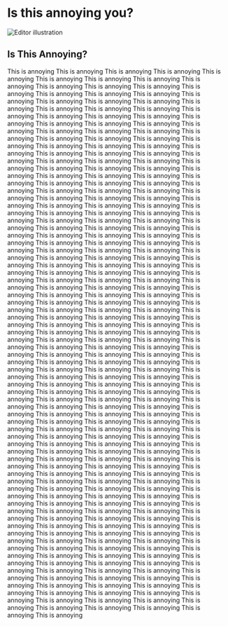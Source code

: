 <!DOCTYPE html>
<html lang="en">
  <head>
 <meta charset="UTF-8">
  <meta name="viewport" content="width=device-width, initial-scale=1.0">
  <title>Annoying Website</title>
  <link rel="stylesheet" href="styles.css">
    <title>YOU ARE ANNOYED NOW</title>
    <link rel="stylesheet" href="/style.css" />
    <script src="/script.js" defer></script>
  </head>
  <body>
     <audio id="annoying-music" autoplay loop>
    <source src=" type=">
  </audio>
  <script src="script.js"></script>
    <div class="wrapper">
      <div class="content" role="main">
        <h1 class="title">Is this annoying you?</h1>
        <img
          src="https://i.pinimg.com/736x/ea/09/e1/ea09e137854f9518fd84f4a5fc8468f7.jpg"
          class="illustration"
          alt="Editor illustration"
          title="Click the image!"
        />
        <div class="instructions">
          <h2>Is This Annoying?</h2>
          <p>
This is annoying This is annoying This is annoying This is annoying This is annoying This is annoying This is annoying This is annoying This is annoying This is annoying This is annoying This is annoying This is annoying This is annoying This is annoying This is annoying This is annoying This is annoying This is annoying This is annoying This is annoying This is annoying This is annoying This is annoying This is annoying This is annoying This is annoying This is annoying This is annoying This is annoying This is annoying This is annoying This is annoying This is annoying This is annoying This is annoying This is annoying This is annoying This is annoying This is annoying This is annoying This is annoying This is annoying This is annoying This is annoying This is annoying This is annoying This is annoying This is annoying This is annoying This is annoying This is annoying This is annoying This is annoying This is annoying This is annoying This is annoying This is annoying This is annoying This is annoying This is annoying This is annoying This is annoying This is annoying This is annoying This is annoying This is annoying This is annoying This is annoying This is annoying This is annoying This is annoying This is annoying This is annoying This is annoying This is annoying This is annoying This is annoying This is annoying This is annoying This is annoying This is annoying This is annoying This is annoying This is annoying This is annoying This is annoying This is annoying This is annoying This is annoying This is annoying This is annoying This is annoying This is annoying This is annoying This is annoying This is annoying This is annoying This is annoying This is annoying This is annoying This is annoying This is annoying This is annoying This is annoying This is annoying This is annoying This is annoying This is annoying This is annoying This is annoying This is annoying This is annoying This is annoying This is annoying This is annoying This is annoying This is annoying This is annoying This is annoying This is annoying This is annoying This is annoying This is annoying This is annoying This is annoying This is annoying This is annoying This is annoying This is annoying This is annoying This is annoying This is annoying This is annoying This is annoying This is annoying This is annoying This is annoying This is annoying This is annoying This is annoying This is annoying This is annoying This is annoying This is annoying This is annoying This is annoying This is annoying This is annoying This is annoying This is annoying This is annoying This is annoying This is annoying This is annoying This is annoying This is annoying This is annoying This is annoying This is annoying This is annoying This is annoying This is annoying This is annoying This is annoying This is annoying This is annoying This is annoying This is annoying This is annoying This is annoying This is annoying This is annoying This is annoying This is annoying This is annoying This is annoying This is annoying This is annoying This is annoying This is annoying This is annoying This is annoying This is annoying This is annoying This is annoying This is annoying This is annoying This is annoying This is annoying This is annoying This is annoying This is annoying This is annoying This is annoying This is annoying This is annoying This is annoying This is annoying This is annoying This is annoying This is annoying This is annoying This is annoying This is annoying This is annoying This is annoying This is annoying This is annoying This is annoying This is annoying This is annoying This is annoying This is annoying This is annoying This is annoying This is annoying This is annoying This is annoying This is annoying This is annoying This is annoying This is annoying This is annoying This is annoying This is annoying This is annoying This is annoying This is annoying This is annoying This is annoying This is annoying This is annoying This is annoying This is annoying This is annoying This is annoying This is annoying This is annoying This is annoying This is annoying This is annoying This is annoying This is annoying This is annoying This is annoying This is annoying This is annoying This is annoying This is annoying This is annoying This is annoying This is annoying This is annoying This is annoying This is annoying This is annoying This is annoying This is annoying This is annoying This is annoying This is annoying This is annoying This is annoying This is annoying This is annoying This is annoying This is annoying This is annoying This is annoying This is annoying This is annoying This is annoying This is annoying This is annoying This is annoying This is annoying This is annoying This is annoying This is annoying This is annoying This is annoying This is annoying This is annoying This is annoying This is annoying This is annoying This is annoying This is annoying This is annoying This is annoying This is annoying This is annoying This is annoying 
          </p>
        </div>
      </div>
    </div>
    <footer class="footer">
      <div class="links"></div>
       <head/>
       <html/>
